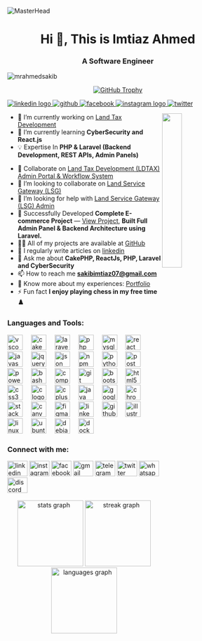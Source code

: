 <!--
                                                                                    Default
                                                                            --------------------
### Hi there 👋

**mrahmedsakib/mrahmedsakib** is a ✨ _special_ ✨ repository because its `README.md` (this file) appears on your GitHub profile.

Here are some ideas to get you started:

- 🔭 I’m currently working on ...
- 🌱 I’m currently learning ...
- 👯 I’m looking to collaborate on ...
- 🤔 I’m looking for help with ...
- 💬 Ask me about ...
- 📫 How to reach me: ...
- 😄 Pronouns: ...
- ⚡ Fun fact: ...
https://i.gifer.com/7v54.gif
                                                                              -------------------------
                                                                                        temp-1
                                                                              --------------------------

1. ![MasterHead](https://www.sogeti.com/globalassets/global/content-images/explore/blog/2020-predictions/00086---desk-anim---v0.3.gif)
2. ![MasterHead](https://d.newsweek.com/en/full/352883/output-lsl2i4.gif?w=1200&f=7560e190845511a06b1ccf9b6ca2b158)
3. https://www.thesslstore.nl/content/images/cw-img-ddos-attach.gif
-->


![MasterHead](https://www.thesslstore.nl/content/images/cw-img-ddos-attach.gif)
<h1 align="center">Hi 👋, This is Imtiaz Ahmed</h1>
<h3 align="center">A Software Engineer</h3>

<p align="left"> <img src="https://komarev.com/ghpvc/?username=mrahmedsakib&label=Profile%20views&color=0e75b6&style=flat" alt="mrahmedsakib" /> </p>

<!--
<p align="center"> 
  <a href="https://github-trophies.vercel.app/?username=mrahmedsakib">
    <img src="https://github-profile-trophy.vercel.app/?username=mrahmedsakib" alt="mrahmedsakib" />
  </a>
</p>
<p align="center"> 
  <a href="https://github-profile-trophy.vercel.app/?username=mrahmedsakib">
    <img src="https://github-profile-trophy.vercel.app/?username=mrahmedsakib" alt="mrahmedsakib"/>
  </a> 
</p>
-->
<p align="center"> 
  <a href="https://github-trophy.vercel.app/?username=mrahmedsakib&theme=onedark"> 
    <img src="https://github-trophy.vercel.app/?username=mrahmedsakib&theme=onedark" alt="GitHub Trophy" />
  </a>
</p>

<p align="left">
  <a href="https://www.linkedin.com/in/mrahmedsakib/" target="blank">
    <img src="https://img.shields.io/badge/follow-%40linkedin-%23055C9D?style=for-the-badge&logo=linkedin&logoColor=blue" alt="linkedin logo"/>
  </a>
  <a href="https://github.com/mrahmedsakib" target="blank">
    <img src="https://img.shields.io/badge/follow-%40github-%23D3D3D3?style=for-the-badge&logo=github&logoColor=%23D3D3D3" alt="github"/>
  </a>
  <a href="" target="blank">
    <img src="https://img.shields.io/badge/follow-%40facebook-%23055C9D?style=for-the-badge&logo=facebook&logoColor=blue" alt="facebook"/>
  </a> 
  <a href="" target="blank">
    <img src="https://img.shields.io/badge/follow-%40instagram-%23FF7F7F?style=for-the-badge&logo=instagram&logoColor=%23FF7F7F" alt="instagram logo"/>
  </a>
  <a href="https://twitter.com/ahmedsakib61" target="blank">
    <img src="https://img.shields.io/badge/follow-%40twitter-%2368BBE3?style=for-the-badge&logo=twitter&logoColor=blue" alt="twitter"/>
  </a>
</p>


<!-- <img align="right" alt="Coding" width="400" src="https://www.newus.in/image/full-stack-program-image.gif"> -->
<!-- <img align="right" alt="Coding" width="400" src="https://raw.githubusercontent.com/devSouvik/devSouvik/master/gif3.gif"> -->
<img align="right" src="https://github.com/7oSkaaa/7oSkaaa/blob/main/Images/Right_Side.gif?raw=true" width=30%>


- 🔭 I’m currently working on [Land Tax Development](https://land.gov.bd/)
- 🌱 I’m currently learning **CyberSecurity and React.js**
- 💡 Expertise In **PHP & Laravel (Backend Development, REST APIs, Admin Panels)**
<!-- <img align="right" alt="Coding" width="400" src="https://assets.zyrosite.com/Aq20eV79zLfpXV6b/bb375cdd655184ca2715ac5059e73651-YX4ZEeZEvbhrMMZa.gif"> -->
- 👯 Collaborate on [Land Tax Development (LDTAX) Admin Portal & Workflow System](https://admin.ldtax.gov.bd/login)
- 👯 I’m looking to collaborate on [Land Service Gateway (LSG)](https://portal.ldtax.gov.bd/)
- 🤝 I’m looking for help with [Land Service Gateway (LSG) Admin](https://ldtax.gov.bd/ )
- 👯 Successfully Developed **Complete E-commerce Project** — [View Project](https://flowerluxe.in/), **Built Full Admin Panel & Backend Architecture using Laravel.**
- 👨‍💻 All of my projects are available at [GitHub](https://github.com/mrahmedsakib/)
- 📝 I regularly write articles on [linkedin](https://www.linkedin.com/in/mrahmedsakib/)
- 💬 Ask me about **CakePHP, ReactJs, PHP, Laravel and CyberSecurity**
- 📫 How to reach me **sakibimtiaz07@gmail.com**
- 📄 Know more about my experiences: [Portfolio](https://sites.google.com/view/mrahmedsakib/)
- ⚡ Fun fact **I enjoy playing chess in my free time ♟️**

<h3 align="left">Languages and Tools:</h3>

<div align="left">
  <img src="https://cdn.jsdelivr.net/gh/devicons/devicon/icons/vscode/vscode-original.svg" height="35" alt="vscode logo"  />
  <img width="11" />
  <img src="https://cdn.jsdelivr.net/gh/devicons/devicon/icons/cakephp/cakephp-original.svg" height="35" alt="cakephp logo"  />
  <img width="11" />
  <img src="https://cdn.jsdelivr.net/gh/devicons/devicon@latest/icons/laravel/laravel-original.svg" height="35" alt="laravel logo"  />
  <img width="11" />
  <img src="https://cdn.jsdelivr.net/gh/devicons/devicon/icons/php/php-original.svg" height="35" alt="php logo"  />
  <img width="11" />
  
  <img src="https://cdn.jsdelivr.net/gh/devicons/devicon/icons/mysql/mysql-original.svg" height="35" alt="mysql logo"  />
  <img width="11" />
  <img src="https://cdn.jsdelivr.net/gh/devicons/devicon/icons/react/react-original.svg" height="35" alt="react logo"  />
  <img width="11" />
  <img src="https://cdn.jsdelivr.net/gh/devicons/devicon/icons/javascript/javascript-original.svg" height="35" alt="javascript logo"  />
  <img width="11" />
  <img src="https://cdn.jsdelivr.net/gh/devicons/devicon/icons/jquery/jquery-original.svg" height="35" alt="jquery logo"  />
  <img width="11" />
  <img src="https://cdn.jsdelivr.net/gh/devicons/devicon@latest/icons/json/json-original.svg" height="35" alt="json logo" />
  <img width="11" />

  <img src="https://cdn.jsdelivr.net/gh/devicons/devicon@latest/icons/npm/npm-original-wordmark.svg" height="35" alt="npm logo" />
  <img width="11" /> 
  <img src="https://cdn.jsdelivr.net/gh/devicons/devicon@latest/icons/python/python-original.svg" height="35" alt="python logo" />
  <img width="11" />

  <img src="https://cdn.jsdelivr.net/gh/devicons/devicon@latest/icons/postman/postman-original.svg"  height="35" alt="postman logo" />
  <img width="11" />
  <img src="https://cdn.jsdelivr.net/gh/devicons/devicon@latest/icons/powershell/powershell-original.svg"  height="35" alt="powershell logo" />
  <img width="11" />
  <img src="https://cdn.jsdelivr.net/gh/devicons/devicon/icons/bash/bash-original.svg" height="35" alt="bash logo"  />  
  <img width="11" />
  <img src="https://cdn.jsdelivr.net/gh/devicons/devicon/icons/composer/composer-original.svg" height="35" alt="composer logo"  />
  <img width="11" />
  <img src="https://cdn.jsdelivr.net/gh/devicons/devicon/icons/git/git-original.svg" height="35" alt="git logo"  />
  <img width="11" />


  <img src="https://cdn.jsdelivr.net/gh/devicons/devicon/icons/bootstrap/bootstrap-original.svg" height="35" alt="bootstrap logo"  />
  <img width="11" />
  <img src="https://cdn.jsdelivr.net/gh/devicons/devicon/icons/html5/html5-original.svg" height="35" alt="html5 logo"  />
  <img width="11" />
  <img src="https://cdn.jsdelivr.net/gh/devicons/devicon/icons/css3/css3-original.svg" height="35" alt="css3 logo"  />
  <img width="11" />

  <img src="https://cdn.jsdelivr.net/gh/devicons/devicon/icons/c/c-original.svg" height="35" alt="c logo"  />
  <img width="11" />
  <img src="https://cdn.jsdelivr.net/gh/devicons/devicon/icons/cplusplus/cplusplus-original.svg" height="35" alt="cplusplus logo"  />
  <img width="11" />
  <img src="https://cdn.jsdelivr.net/gh/devicons/devicon@latest/icons/java/java-original.svg" height="35" alt="java logo" />
  <img width="11" />

  
  <img src="https://cdn.jsdelivr.net/gh/devicons/devicon@latest/icons/google/google-original.svg" height="35" alt="google logo" />
  <img width="11" />
  <img src="https://cdn.jsdelivr.net/gh/devicons/devicon/icons/chrome/chrome-original.svg" height="35" alt="chrome logo"  />
  <img width="11" />
  <img src="https://cdn.jsdelivr.net/gh/devicons/devicon@latest/icons/stackoverflow/stackoverflow-original.svg" height="35" alt="stackoverflow logo" />
  <img width="11" />
  <img src="https://cdn.jsdelivr.net/gh/devicons/devicon/icons/canva/canva-original.svg" height="35" alt="canva logo"  />
  <img width="11" />
  <img src="https://cdn.jsdelivr.net/gh/devicons/devicon/icons/figma/figma-original.svg" height="35" alt="figma logo"  />
  <img width="11" />

  <img src="https://cdn.jsdelivr.net/gh/devicons/devicon/icons/linkedin/linkedin-original.svg" height="35" alt="linkedin logo"  />
  <img width="11" />
  <img src="https://cdn.jsdelivr.net/gh/devicons/devicon/icons/github/github-original.svg" height="35" alt="github logo"  />
  <img width="11" />
  <img src="https://cdn.jsdelivr.net/gh/devicons/devicon/icons/illustrator/illustrator-plain.svg" height="35" alt="illustrator logo"  />
  <img width="11" />


  <img src="https://cdn.jsdelivr.net/gh/devicons/devicon@latest/icons/linux/linux-original.svg" height="35" alt="linux logo" />
  <img width="11" />
  <img src="https://cdn.jsdelivr.net/gh/devicons/devicon/icons/ubuntu/ubuntu-plain.svg" height="35" alt="ubuntu logo"  />
  <img width="11" />
  <img src="https://cdn.jsdelivr.net/gh/devicons/devicon/icons/debian/debian-original.svg" height="35" alt="debian logo"  />
  <img width="11" />
  <img src="https://cdn.jsdelivr.net/gh/devicons/devicon@latest/icons/docker/docker-original.svg" height="35" alt="docker logo" />
  <img width="11" />
          
</div>

<h3 align="left">Connect with me:</h3>

<div align="left">
  <img href="https://www.linkedin.com/in/mrahmedsakib/" src="https://raw.githubusercontent.com/maurodesouza/profile-readme-generator/master/src/assets/icons/social/linkedin/default.svg" width="46" height="35" alt="linkedin logo"  />
  <img href="" src="https://raw.githubusercontent.com/maurodesouza/profile-readme-generator/master/src/assets/icons/social/instagram/default.svg" width="46" height="35" alt="instagram logo"  />
  <img href="" src="https://raw.githubusercontent.com/maurodesouza/profile-readme-generator/master/src/assets/icons/social/facebook/default.svg" width="46" height="35" alt="facebook logo"  />
  <img href="" src="https://raw.githubusercontent.com/maurodesouza/profile-readme-generator/master/src/assets/icons/social/gmail/default.svg" width="46" height="35" alt="gmail logo"  />
  <img href="" src="https://raw.githubusercontent.com/maurodesouza/profile-readme-generator/master/src/assets/icons/social/telegram/default.svg" width="46" height="35" alt="telegram logo"  />
  <img href="" src="https://raw.githubusercontent.com/maurodesouza/profile-readme-generator/master/src/assets/icons/social/twitter/default.svg" width="46" height="35" alt="twitter logo"  />
  <img href="" src="https://raw.githubusercontent.com/maurodesouza/profile-readme-generator/master/src/assets/icons/social/whatsapp/default.svg" width="46" height="35" alt="whatsapp logo"  />
  <img href="" src="https://raw.githubusercontent.com/maurodesouza/profile-readme-generator/master/src/assets/icons/social/discord/default.svg" width="46" height="35" alt="discord logo"  />
</div>

<br>

<div align="center">
  <img src="https://github-readme-stats.vercel.app/api?username=mrahmedsakib&hide_title=false&hide_rank=false&show_icons=true&include_all_commits=true&count_private=true&disable_animations=false&theme=dracula&locale=en&hide_border=false&order=1" height="150" alt="stats graph"  />
  <img src="https://streak-stats.demolab.com?user=mrahmedsakib&locale=en&mode=daily&theme=dracula&hide_border=false&border_radius=5&order=3" height="150" alt="streak graph"  />
  <img src="https://github-readme-stats.vercel.app/api/top-langs?username=mrahmedsakib&locale=en&hide_title=false&layout=compact&card_width=320&langs_count=5&theme=dracula&hide_border=false&order=2" height="150" alt="languages graph"  />
</div>
